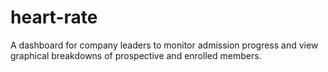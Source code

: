 # heart-rate
A dashboard for company leaders to monitor admission progress and view graphical breakdowns of prospective and enrolled members. 
